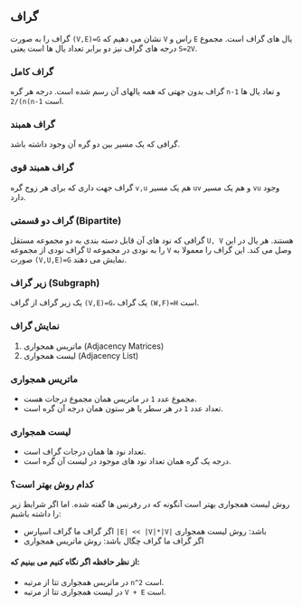 ## گراف
گراف را به صورت `(V,E)=G` نشان می دهیم که `V` راس و `E` یال های گراف است. مجموع درجه های گراف نیز دو برابر تعداد یال ها است یعنی `S=2V`.

### گراف کامل
گراف بدون جهتی که همه یالهای آن رسم شده است. درجه هر گره `n-1` و تعاد یال ها `2/(n(n-1` است.

### گراف همبند
گرافی که یک مسیر بین دو گره آن وجود داشته باشد.

### گراف همبند قوی
گراف جهت داری که برای هر زوج گره `v,u` هم یک مسیر `uv` و هم یک مسیر `vu` وجود دارد.

### گراف دو قسمتی (Bipartite)
گرافی که نود های آن قابل دسته بندی به دو مجموعه مستقل `U, V` هستند. هر یال در این گراف نودی از مجموعه `U` را به نودی در مجموعه `V` وصل می کند. این گراف را معمولا به صورت `(V,U,E)=G` نمایش می دهند.

### زیر گراف (Subgraph)
یک زیر گراف از گراف `(V,E)=G`، یک گراف `(W,F)=H` است.

### نمایش گراف
1. ماتریس همجواری (Adjacency Matrices)
2. لیست همجواری (Adjacency List)

### ماتریس همجواری
- مجموع عدد `1` در ماتریس همان مجموع درجات هست.
- تعداد عدد `1` در هر سطر یا هر ستون همان درجه آن گره است.

### لیست همجواری
- تعداد نود ها همان درجات گراف است.
- درجه یک گره همان تعداد نود های موجود در لیست آن گره است.

### کدام روش بهتر است؟
روش لیست همجواری بهتر است آنگونه که در رفرنس ها گفته شده. اما اگر شرایط زیر را داشته باشبم:
- اگر گراف ما گراف اسپارس `|E| << |V|*|V|` باشد: روش لیست همجواری
- اگر گراف ما گراف چگال باشد: روش ماتریس همجواری

#### از نظر حافظه اگر نگاه کنیم می بینیم که:
- در ماتریس همجواری تتا از مرتبه `n^2` است.
- در لیست همجواری تتا از مرتبه `V + E` است.

